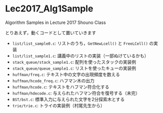 # Lec2017_Alg1Sample
Algorithm Samples in Lecture 2017 Shouno Class

とりあえず，動くコードとして置いていきます

* `list/list_sample0.c`: リストのうち，`GetNewLcell()` と `FreeLCell()` の実装
* `list/list_sample1.c`: 講義中のリストの実装（一部ぬけているかも）
* `stack_queue/stack_sample1.c`: 配列を使ったスタックの実装例
* `stack_queue/queue_sample1.c`: リストを使ったキューの実装例
* `huffman/freq.c`: テキスト中の文字の出現頻度を数える
* `huffman/hcode_freq.c`: ハフマン木の出力
* `huffman/hcode.c`: テキストをハフマン符合化する
* `huffman/hdecode.c`: 与えられたハフマン符合を復号する（未完）
* `BST/bst.c`: 標準入力に与えられた文字を2分探索木とする
* `trie/trie.c`: トライの実装例（村尾先生から）

